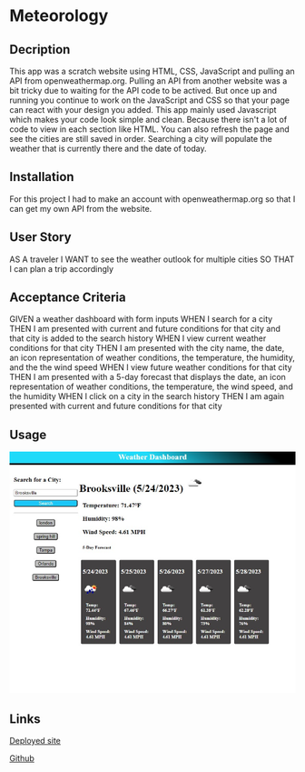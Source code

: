 # Meteorology

## Decription

This app was a scratch website using HTML, CSS, JavaScript and pulling an API from openweathermap.org.
Pulling an API from another website was a bit tricky due to waiting for the API code to be actived.
But once up and running you continue to work on the JavaScript and CSS so that your page can react with your design you added.
This app mainly used Javascript which makes your code look simple and clean. Because there isn't a lot of code to view in
each section like HTML. You can also refresh the page and see the cities are still saved in order. Searching a city will
populate the weather that is currently there and the date of today.

## Installation

For this project I had to make an account with openweathermap.org so that I can get my own API from the website.

## User Story

AS A traveler
I WANT to see the weather outlook for multiple cities
SO THAT I can plan a trip accordingly

## Acceptance Criteria

GIVEN a weather dashboard with form inputs
WHEN I search for a city
THEN I am presented with current and future conditions for that city and that city is added to the search history
WHEN I view current weather conditions for that city
THEN I am presented with the city name, the date, an icon representation of weather conditions, the temperature, the humidity, and the the wind speed
WHEN I view future weather conditions for that city
THEN I am presented with a 5-day forecast that displays the date, an icon representation of weather conditions, the temperature, the wind speed, and the humidity
WHEN I click on a city in the search history
THEN I am again presented with current and future conditions for that city

## Usage

![app](assets/images/Deployedweb6.jpg)

## Links

[Deployed site](https://lexxvasquez.github.io/Meteorology/)

[Github](https://github.com/Lexxvasquez/Meteorology)
